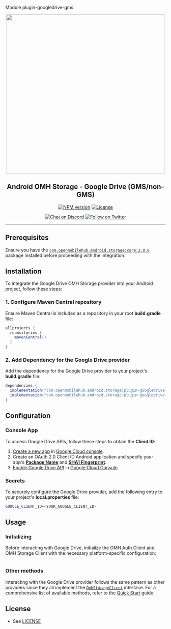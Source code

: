 Module plugin-googledrive-gms

<p align="center">
  <a href="https://miniature-adventure-4gle9ye.pages.github.io/docs/">
    <img width="500px" src="https://openmobilehub.org/wp-content/uploads/sites/13/2024/06/OpenMobileHub-horizontal-color.svg"/><br/>
  </a>
  <h2 align="center">Android OMH Storage - Google Drive (GMS/non-GMS)</h2>
</p>

<p align="center">
  <a href="https://central.sonatype.com/artifact/com.openmobilehub.android.storage/plugin-googledrive-gms"><img src="https://img.shields.io/maven-central/v/com.openmobilehub.android.storage/plugin-googledrive-gms" alt="NPM version"/></a>
  <a href="https://github.com/openmobilehub/android-omh-storage/blob/main/LICENSE"><img src="https://img.shields.io/github/license/openmobilehub/android-omh-storage" alt="License"/></a>
</p>

<p align="center">
  <a href="https://discord.com/invite/yTAFKbeVMw"><img src="https://img.shields.io/discord/1115727214827278446.svg?style=flat&colorA=7289da&label=Chat%20on%20Discord" alt="Chat on Discord"/></a>
  <a href="https://twitter.com/openmobilehub"><img src="https://img.shields.io/twitter/follow/rnfirebase.svg?style=flat&colorA=1da1f2&colorB=&label=Follow%20on%20Twitter" alt="Follow on Twitter"/></a>
</p>

---

## Prerequisites

Ensure you have the [`com.openmobilehub.android.storage:core:2.0.0`](https://miniature-adventure-4gle9ye.pages.github.io/docs/core) package installed before proceeding with the integration.

## Installation

To integrate the Google Drive OMH Storage provider into your Android project, follow these steps:

### 1. Configure Maven Central repository

Ensure Maven Central is included as a repository in your root **build.gradle** file:

```gradle
allprojects {
  repositories {
    mavenCentral()
  }
}
```

### 2. Add Dependency for the Google Drive provider

Add the dependency for the Google Drive provider to your project's **build.gradle** file:

```gradle
dependencies {
  implementation("com.openmobilehub.android.storage:plugin-googledrive-gms:2.0.0")
  implementation("com.openmobilehub.android.storage:plugin-googledrive-non-gms:2.0.0")
}
```

## Configuration

### Console App

To access Google Drive APIs, follow these steps to obtain the **Client ID**:

1. [Create a new app](https://developers.google.com/identity/protocols/oauth2/native-app#android) in [Google Cloud console](https://console.cloud.google.com/projectcreate).
2. Create an OAuth 2.0 Client ID Android application and specify your app's [**Package Name**](https://developer.android.com/build/configure-app-module#set-application-id) and [**SHA1 Fingerprint**](https://support.google.com/cloud/answer/6158849?authuser=1#installedapplications&zippy=%2Cnative-applications%2Candroid).
3. [Enable Google Drive API](https://support.google.com/googleapi/answer/6158841) in [Google Cloud Console](https://console.developers.google.com).

### Secrets

To securely configure the Google Drive provider, add the following entry to your project's **local.properties** file:

```bash
GOOGLE_CLIENT_ID=<YOUR_GOOGLE_CLIENT_ID>
```

## Usage

### Initializing

<!-- TODO: Document the initialization -->

Before interacting with Google Drive, initialize the OMH Auth Client and OMH Storage Client with the necessary platform-specific configuration:

```kotlin

```

### Other methods

Interacting with the Google Drive provider follows the same pattern as other providers since they all implement the [`OmhStorageClient`](https://miniature-adventure-4gle9ye.pages.github.io/api/packages/core/com.openmobilehub.android.storage.core/-omh-storage-client) interface. For a comprehensive list of available methods, refer to the [Quick Start](https://miniature-adventure-4gle9ye.pages.github.io/docs/react-native-omh-auth/docs/getting-started#sign-in) guide.

## License

- See [LICENSE](https://github.com/openmobilehub/android-omh-storage/blob/main/LICENSE)
